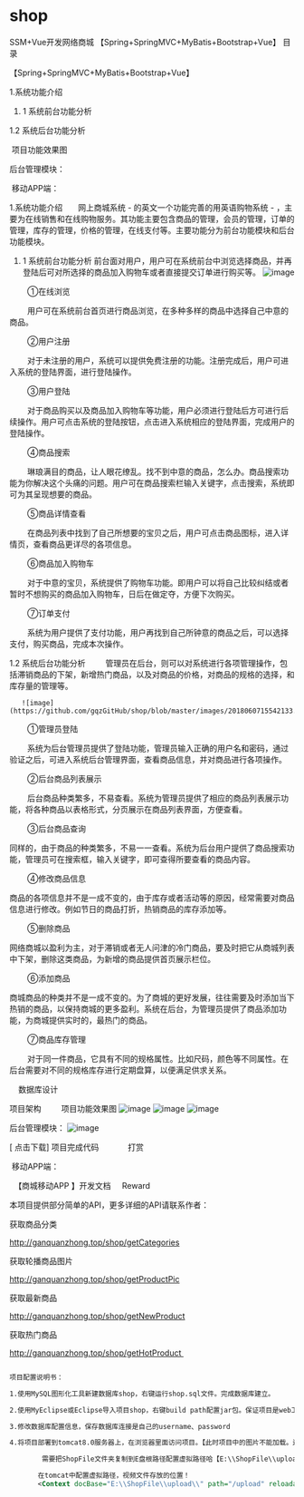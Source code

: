 # shop
SSM+Vue开发网络商城
【Spring+SpringMVC+MyBatis+Bootstrap+Vue】
目录

【Spring+SpringMVC+MyBatis+Bootstrap+Vue】

1.系统功能介绍

1. 1 系统前台功能分析

1.2 系统后台功能分析

 项目功能效果图

后台管理模块：

 移动APP端：

1.系统功能介绍
      网上商城系统 - 的英文一个功能完善的用英语购物系统 - ，主要为在线销售和在线购物服务。其功能主要包含商品的管理，会员的管理，订单的管理，库存的管理，价格的管理，在线支付等。主要功能分为前台功能模块和后台功能模块。       

1. 1 系统前台功能分析
       前台面对用户，用户可在系统前台中浏览选择商品，并再登陆后可对所选择的商品加入购物车或者直接提交订单进行购买等。
       ![image](https://github.com/gqzGitHub/shop/blob/master/images/2018060715523638.png)


        ①在线浏览

        用户可在系统前台首页进行商品浏览，在多种多样的商品中选择自己中意的商品。

        ②用户注册

        对于未注册的用户，系统可以提供免费注册的功能。注册完成后，用户可进入系统的登陆界面，进行登陆操作。

        ③用户登陆

        对于商品购买以及商品加入购物车等功能，用户必须进行登陆后方可进行后续操作。用户可点击系统的登陆按钮，点击进入系统相应的登陆界面，完成用户的登陆操作。

        ④商品搜索

        琳琅满目的商品，让人眼花缭乱。找不到中意的商品，怎么办。商品搜索功能为你解决这个头痛的问题。用户可在商品搜索栏输入关键字，点击搜索，系统即可为其呈现想要的商品。

        ⑤商品详情查看

        在商品列表中找到了自己所想要的宝贝之后，用户可点击商品图标，进入详情页，查看商品更详尽的各项信息。

        ⑥商品加入购物车

        对于中意的宝贝，系统提供了购物车功能。即用户可以将自己比较纠结或者暂时不想购买的商品加入购物车，日后在做定夺，方便下次购买。

        ⑦订单支付

        系统为用户提供了支付功能，用户再找到自己所钟意的商品之后，可以选择支付，购买商品，完成本次操作。



1.2 系统后台功能分析
        管理员在后台，则可以对系统进行各项管理操作，包括滞销商品的下架，新增热门商品，以及对商品的价格，对商品的规格的选择，和库存量的管理等。

       ![image](https://github.com/gqzGitHub/shop/blob/master/images/2018060715542133.png)


        ①管理员登陆

        系统为后台管理员提供了登陆功能，管理员输入正确的用户名和密码，通过验证之后，可进入系统后台管理界面，查看商品信息，并对商品进行各项操作。

        ②后台商品列表展示

        后台商品种类繁多，不易查看。系统为管理员提供了相应的商品列表展示功能，将各种商品以表格形式，分页展示在商品列表界面，方便查看。

        ③后台商品查询

同样的，由于商品的种类繁多，不易一一查看。系统为后台用户提供了商品搜索功能，管理员可在搜索框，输入关键字，即可查得所要查看的商品内容。

        ④修改商品信息

商品的各项信息并不是一成不变的，由于库存或者活动等的原因，经常需要对商品信息进行修改。例如节日的商品打折，热销商品的库存添加等。

        ⑤删除商品

网络商城以盈利为主，对于滞销或者无人问津的冷门商品，要及时把它从商城列表中下架，删除这类商品，为新增的商品提供首页展示栏位。

        ⑥添加商品

商城商品的种类并不是一成不变的。为了商城的更好发展，往往需要及时添加当下热销的商品，以保持商城的更多盈利。系统在后台，为管理员提供了商品添加功能，为商城提供实时的，最热门的商品。

        ⑦商品库存管理

        对于同一件商品，它具有不同的规格属性。比如尺码，颜色等不同属性。在后台需要对不同的规格库存进行定期盘算，以便满足供求关系。

    数据库设计

项目架构
      
 项目功能效果图
 ![image](https://github.com/gqzGitHub/shop/blob/master/images/20180607160050241.png)
 ![image](https://github.com/gqzGitHub/shop/blob/master/images/20180607160235560.png)
 ![image](https://github.com/gqzGitHub/shop/blob/master/images/20180712143209402.png)

后台管理模块：
 ![image](https://github.com/gqzGitHub/shop/blob/master/images/20190506233633974.png)

[ 点击下载] 项目完成代码             打赏

 移动APP端：

  【商城移动APP 】开发文档     Reward

本项目提供部分简单的API，更多详细的API请联系作者：

获取商品分类  

http://ganquanzhong.top/shop/getCategories

获取轮播商品图片

http://ganquanzhong.top/shop/getProductPic

获取最新商品

http://ganquanzhong.top/shop/getNewProduct

获取热门商品

http://ganquanzhong.top/shop/getHotProduct 

```xml 

项目配置说明书：

1.使用MySQL图形化工具新建数据库shop，右键运行shop.sql文件。完成数据库建立。

2.使用MyEclipse或Eclipse导入项目shop，右键build path配置jar包。保证项目是web工程，并且添加需要的依赖。

3.修改数据库配置信息，保存数据库连接是自己的username、password

4.将项目部署到tomcat8.0服务器上，在浏览器里面访问项目。【此时项目中的图片不能加载。还需要配置虚拟路径，看下面说明】

        需要把ShopFile文件夹复制到E盘根路径配置虚拟路径哈【E:\\ShopFile\\upload\\】

       在tomcat中配置虚拟路径，视频文件存放的位置！
       <Context docBase="E:\\ShopFile\\upload\\" path="/upload" reloadable="true"/>
```
